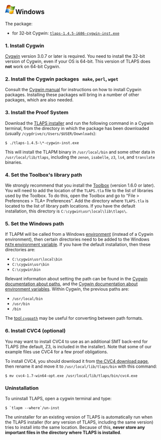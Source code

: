 <!DOCTYPE html PUBLIC "-//W3C//DTD XHTML 1.0 Transitional//EN" "http://www.w3.org/TR/xhtml1/DTD/xhtml1-transitional.dtd">
<html xmlns="http://www.w3.org/1999/xhtml" xml:lang="en-US" lang="en-US">
<head>
<meta http-equiv="Content-Type" content="text/html; charset=utf-8" />
<link rel="stylesheet" type="text/css" id="ss"/>
<title>TLA+ Proof System</title>
</head>
<body>
<script type="text/javascript">
  var baseurl = (document.URL.match (/.*[\\\/]content[\\\/]/))[0]
  baseurl = baseurl.slice (0, baseurl.length - "content/".length)
  document.getElementById('ss').href = baseurl + 'assets/css/common.css'
  document.write ('\x3Cscript type="text/javascript" src="'
                  + baseurl + 'assets/header.js">\x3C/script>')
</script>

<!-- DO NOT EDIT ABOVE THIS LINE, DO NOT REMOVE THIS LINE -->


## <img src="images/windows_logo_only.png" class="blogo" alt="[Windows logo]" />Windows


The package:

- for 32-bit Cygwin: [`tlaps-1.4.5-i686-cygwin-inst.exe`](
    https://github.com/tlaplus/tlapm/releases/latest/download/tlaps-1.4.5-i686-cygwin-inst.exe)


### 1. Install Cygwin

[Cygwin](http://www.cygwin.com) version 3.0.7 or later is required. You need to
install the 32-bit version of Cygwin, even if your OS is 64-bit. This version of
TLAPS does **not** work on 64-bit Cygwin.


### 2. Install the Cygwin packages   `make`, `perl`, `wget`

Consult the [Cygwin manual](http://www.cygwin.com/cygwin-ug-net/setup-net.html)
for instructions on how to install Cygwin packages. Installing these packages
will bring in a number of other packages, which are also needed.


### 3. Install the Proof System

Download the [TLAPS installer](
    https://github.com/tlaplus/tlapm/releases/latest/download/tlaps-1.4.5-i686-cygwin-inst.exe)
and run the following command in a Cygwin terminal, from the directory in which
the package has been downloaded (usually `/cygdrive/c/Users/$USER/Downloads`):

```
$ ./tlaps-1.4.5-\*-cygwin-inst.exe
```

This will install the TLAPM binary in `/usr/local/bin` and some other data in
`/usr/local/lib/tlaps`, including the `zenon`, `isabelle`, `z3`, `ls4`, and
`translate` binaries.


### 4. Set the Toolbox's library path

We strongly recommend that you install the
[Toolbox](http://lamport.azurewebsites.net/tla/toolbox.html) (version 1.6.0 or
later). You will need to add the location of the `TLAPS.tla` file to the list of
libraries used by the Toolbox. To do this, open the Toolbox and go to "File \>
Preferences \> TLA+ Preferences". Add the directory where `TLAPS.tla` is located
to the list of library path locations. If you have the default installation,
this directory is `C:\cygwin\usr\local\lib\tlaps\`.


### 5. Set the Windows path

If TLAPM will be called from a Windows [environment](
    https://en.wikipedia.org/wiki/Run-time_environment)
(instead of a Cygwin environment), then certain directories need to
be added to the Windows [`PATH` environment variable](
    https://en.wikipedia.org/wiki/PATH_(variable)).
If you have the default installation, then these directories are:

- `C:\cygwin\usr\local\bin`
- `C:\cygwin\usr\bin`
- `C:\cygwin\bin`

Relevant information about setting the path can be found in the
[Cygwin documentation about paths](https://cygwin.com/faq.html#faq.using.path),
and the [Cygwin documentation about environment variables](
    https://cygwin.com/cygwin-ug-net/setup-env.html).
Within Cygwin, the previous paths are:

- `/usr/local/bin`
- `/usr/bin`
- `/bin`

The [tool `cygpath`](https://cygwin.com/cygwin-ug-net/cygpath.html)
may be useful for converting between path formats.


### 6. Install CVC4 (optional)

You may want to install CVC4 to use as an additional SMT back-end for TLAPS (the
default, Z3, is included in the installer). Note that some of our example files
use CVC4 for a few proof obligations.

To install CVC4, you should download it from [the CVC4 download page](
    http://cvc4.cs.stanford.edu/downloads/builds/win64-opt/),
then rename it and move it to `/usr/local/lib/tlaps/bin` with this command:

```
$ mv cvc4-1.7-win64-opt.exe /usr/local/lib/tlaps/bin/cvc4.exe
```


### Uninstallation

To uninstall TLAPS, open a cygwin terminal and type:

```
$ `tlapm --where`/un-inst
```

The uninstaller for an existing version of TLAPS is automatically run when the
TLAPS installer (for any version of TLAPS, including the same version) tries to
install into the same location. Because of this, **never store any important
files in the directory where TLAPS is installed**.


<!-- DO NOT EDIT BELOW THIS LINE, DO NOT REMOVE THIS LINE -->

<script type="text/javascript">
  document.write ('\x3Cscript type="text/javascript" src="'
                  + baseurl + 'assets/footer.js">\x3C/script>')
</script>
</body>
</html>
